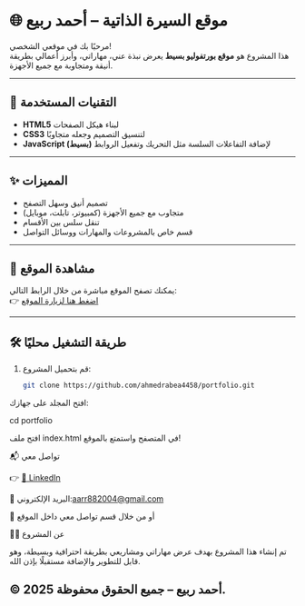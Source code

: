 # 🌐 موقع السيرة الذاتية – أحمد ربيع

مرحبًا بك في موقعي الشخصي!  
هذا المشروع هو **موقع بورتفوليو بسيط** يعرض نبذة عني، مهاراتي، وأبرز أعمالي بطريقة أنيقة ومتجاوبة مع جميع الأجهزة.

---

## 🧩 التقنيات المستخدمة

- **HTML5** لبناء هيكل الصفحات  
- **CSS3** لتنسيق التصميم وجعله متجاوبًا  
- **JavaScript (بسيط)** لإضافة التفاعلات السلسة مثل التحريك وتفعيل الروابط  

---

## ✨ المميزات

- تصميم أنيق وسهل التصفح  
- متجاوب مع جميع الأجهزة (كمبيوتر، تابلت، موبايل)  
- تنقل سلس بين الأقسام  
- قسم خاص بالمشروعات والمهارات ووسائل التواصل  

---

## 🚀 مشاهدة الموقع

يمكنك تصفح الموقع مباشرة من خلال الرابط التالي:  
👉 [اضغط هنا لزيارة الموقع](https://ahmedrabea4458.github.io/portfolio/)

---

## 🛠️ طريقة التشغيل محليًا

1. قم بتحميل المشروع:
   ```bash
   git clone https://github.com/ahmedrabea4458/portfolio.git
افتح المجلد على جهازك:

cd portfolio


افتح ملف index.html في المتصفح واستمتع بالموقع!

📬 تواصل معي

👉 [💼 LinkedIn](https://www.linkedin.com/in/ahmedrabea886/)


📧 البريد الإلكتروني:aarr882004@gmail.com

📱 أو من خلال قسم تواصل معي داخل الموقع

🧑‍💻 عن المشروع

تم إنشاء هذا المشروع بهدف عرض مهاراتي ومشاريعي بطريقة احترافية وبسيطة، وهو قابل للتطوير والإضافة مستقبلًا بإذن الله.

© 2025 أحمد ربيع – جميع الحقوق محفوظة.
---

